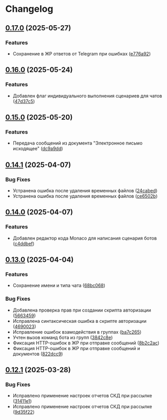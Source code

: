 # Changelog

## [0.17.0](https://github.com/KamranV21/1c-telegram-bot-management/compare/v0.16.0...v0.17.0) (2025-05-27)


### Features

* Сохранение в ЖР ответов от Telegram при ошибках ([e776a92](https://github.com/KamranV21/1c-telegram-bot-management/commit/e776a92d643f84948a4ac7d02a62b6a25a42cf5f))

## [0.16.0](https://github.com/KamranV21/1c-telegram-bot-management/compare/v0.15.0...v0.16.0) (2025-05-24)


### Features

* Добавлен флаг индивидуального выполнения сценариев для чатов ([47d37c5](https://github.com/KamranV21/1c-telegram-bot-management/commit/47d37c527e5093a44d5f3d5eae2592e9d81fb026))

## [0.15.0](https://github.com/KamranV21/1c-telegram-bot-management/compare/v0.14.1...v0.15.0) (2025-05-20)


### Features

* Передача сообщений из документа "Электронное письмо исходящее" ([dc9a9dd](https://github.com/KamranV21/1c-telegram-bot-management/commit/dc9a9dd5075e87fc063f63a31fa70e56701be476))

## [0.14.1](https://github.com/KamranV21/1c-telegram-bot-management/compare/v0.14.0...v0.14.1) (2025-04-07)


### Bug Fixes

* Устранена ошибка после удаления временных файлов ([24cabed](https://github.com/KamranV21/1c-telegram-bot-management/commit/24cabed33b9414322928ee6e589c6d6e258500e1))
* Устранена ошибка после удаления временных файлов ([ce6502b](https://github.com/KamranV21/1c-telegram-bot-management/commit/ce6502b4c352448bd4cf37cbd2bf6b84cb60ad4d))

## [0.14.0](https://github.com/KamranV21/1c-telegram-bot-management/compare/v0.13.0...v0.14.0) (2025-04-07)


### Features

* Добавлен редактор кода Monaco для написания сценария ботов ([c4ddbef](https://github.com/KamranV21/1c-telegram-bot-management/commit/c4ddbef6b42156782bf256ba662313c74a347c1c))

## [0.13.0](https://github.com/KamranV21/1c-telegram-bot-management/compare/v0.12.1...v0.13.0) (2025-04-04)


### Features

* Сохранение имени и типа чата ([68bc068](https://github.com/KamranV21/1c-telegram-bot-management/commit/68bc068c5317912cad6620e17717ca5f97a4ba84))


### Bug Fixes

* Добавлена проверка прав при создании скрипта авторизации ([5663459](https://github.com/KamranV21/1c-telegram-bot-management/commit/566345947206778ecea600154f0435d6893b9840))
* Исправлена синтаксическая ошибка в скрипте авторизации ([4690023](https://github.com/KamranV21/1c-telegram-bot-management/commit/46900239377ab83e2c0c15cc11ad597e2370287f))
* Исправление ошибок взамодействия в группах ([ba7c265](https://github.com/KamranV21/1c-telegram-bot-management/commit/ba7c2655307e1b1e1c5cdf253bb8ced2a9d481dc))
* Учтен вызов команд бота из групп ([3842c8e](https://github.com/KamranV21/1c-telegram-bot-management/commit/3842c8e3f7a80030460979450e69c46c374bd9d5))
* Фиксация HTTP-ошибок в ЖР при отправке сообщений ([8b2c2ac](https://github.com/KamranV21/1c-telegram-bot-management/commit/8b2c2acce3eec1dadb4833ec2d1b9aca1293a8ce))
* Фиксация HTTP-ошибок в ЖР при отправке сообщений и документов ([822dcc9](https://github.com/KamranV21/1c-telegram-bot-management/commit/822dcc92f82ad98e4189d6b7627cad99156f05bb))

## [0.12.1](https://github.com/KamranV21/1c-telegram-bot-management/compare/0.12.0...v0.12.1) (2025-03-28)


### Bug Fixes

* Исправлено применение настроек отчетов СКД при рассылке ([31411e1](https://github.com/KamranV21/1c-telegram-bot-management/commit/31411e16099ca3ed2e272c5f15e2debd6912ae4c))
* Исправлено применение настроек отчетов СКД при рассылке ([9d35f22](https://github.com/KamranV21/1c-telegram-bot-management/commit/9d35f22f3eadf41e346d1c91400d1cda8873ec80))
